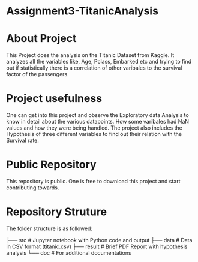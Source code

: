 # Assignment3-TitanicAnalysis

# About Project
This Project does the analysis on the Titanic Dataset from Kaggle. It analyzes all the variables like, Age, Pclass, Embarked etc and 
trying to find out if statistically there is a correlation of other varibales to the survival factor of the passengers.

# Project usefulness
One can get into this project and observe the Exploratory data Analysis to know in detail about the various datapoints. 
How some varibales had NaN values and how they were being handled. The project also includes the Hypothesis of three different
variables to find out their relation with the Survival rate.

# Public Repository
This repository is public. One is free to download this project and start contributing towards.

# Repository Struture
The folder structure is as followed:

├── src                     # Jupyter notebook with Python code and output
├── data                    # Data in CSV format (titanic.csv)
├── result                  # Brief PDF Report with hypothesis analysis
└── doc                     # For additional documentations

